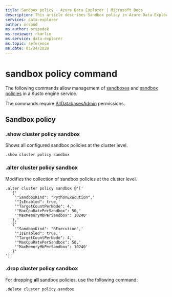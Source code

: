 ```yaml
---
title: Sandbox policy - Azure Data Explorer | Microsoft Docs
description: This article describes Sandbox policy in Azure Data Explorer.
services: data-explorer
author: orspod
ms.author: orspodek
ms.reviewer: rkarlin
ms.service: data-explorer
ms.topic: reference
ms.date: 03/24/2020
---
```

# sandbox policy command

The following commands allow management of [sandboxes](../concepts/sandboxes.md) and [sandbox policies](sandboxpolicy.md)
in a Kusto engine service.

The commands require [AllDatabasesAdmin](access-control/role-based-authorization.md) permissions.

## Sandbox policy

### .show cluster policy sandbox

Shows all configured sandbox policies at the cluster level.

```kusto
.show cluster policy sandbox
```

### .alter cluster policy sandbox

Modifies the collection of sandbox policies at the cluster level.

```kusto
.alter cluster policy sandbox @'['
  '{'
    '"SandboxKind": "PythonExecution",'
    '"IsEnabled": true,'
    '"TargetCountPerNode": 4,'
    '"MaxCpuRatePerSandbox": 50,'
    '"MaxMemoryMbPerSandbox": 10240'
  '},'
  '{'
    '"SandboxKind": "RExecution",'
    '"IsEnabled": true,'
    '"TargetCountPerNode": 4,'
    '"MaxCpuRatePerSandbox": 50,'
    '"MaxMemoryMbPerSandbox": 10240'
  '}'
']'
```

### .drop cluster policy sandbox

For dropping **all** sandbox policies, use the following command:

```kusto
.delete cluster policy sandbox
```

